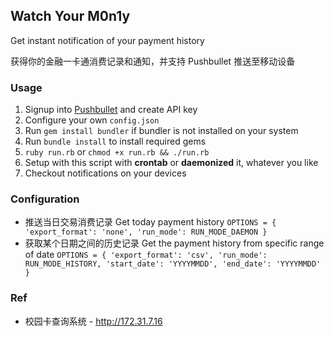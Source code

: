 ## Watch Your M0n1y

Get instant notification of your payment history

获得你的金融一卡通消费记录和通知，并支持 Pushbullet 推送至移动设备

### Usage

1. Signup into [Pushbullet](https://www.pushbullet.com) and create API key
2. Configure your own `config.json`
3. Run `gem install bundler` if bundler is not installed on your system
4. Run `bundle install` to install required gems
5. `ruby run.rb` or `chmod +x run.rb && ./run.rb`
6. Setup with this script with **crontab** or **daemonized** it, whatever you like
7. Checkout notifications on your devices

### Configuration

- 推送当日交易消费记录 Get today payment history `OPTIONS = { 'export_format': 'none', 'run_mode': RUN_MODE_DAEMON }`
- 获取某个日期之间的历史记录 Get the payment history from specific range of date  `OPTIONS = { 'export_format': 'csv', 'run_mode': RUN_MODE_HISTORY, 'start_date': 'YYYYMMDD', 'end_date': 'YYYYMMDD' }`

### Ref

- 校园卡查询系统 - http://172.31.7.16
